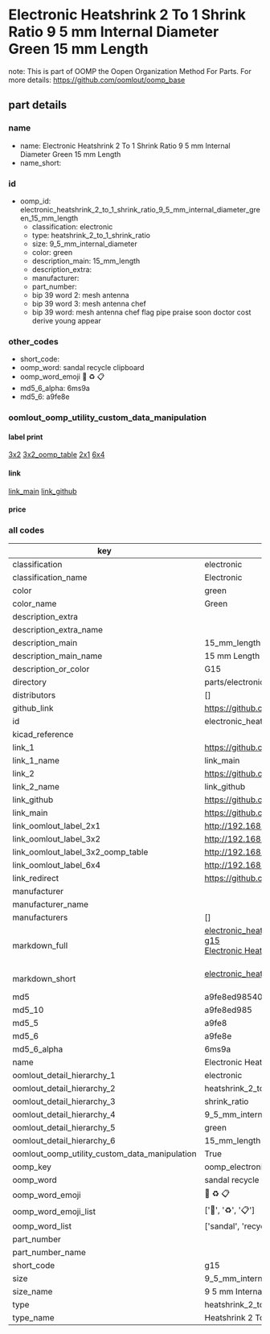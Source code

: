 # Electronic Heatshrink 2 To 1 Shrink Ratio 9 5 mm Internal Diameter Green 15 mm Length  

note: This is part of OOMP the Oopen Organization Method For Parts. For more details: https://github.com/oomlout/oomp_base

##  part details
  







### name
* name: Electronic Heatshrink 2 To 1 Shrink Ratio 9 5 mm Internal Diameter Green 15 mm Length
* name_short: 
### id
* oomp_id: electronic_heatshrink_2_to_1_shrink_ratio_9_5_mm_internal_diameter_green_15_mm_length
  * classification: electronic
  * type: heatshrink_2_to_1_shrink_ratio
  * size: 9_5_mm_internal_diameter
  * color: green
  * description_main: 15_mm_length
  * description_extra: 
  * manufacturer: 
  * part_number: 
  * bip 39 word 2: mesh antenna
  * bip 39 word 3: mesh antenna chef
  * bip 39 word: mesh antenna chef flag pipe praise soon doctor cost derive young appear

### other_codes
* short_code: 
* oomp_word: sandal recycle clipboard
* oomp_word_emoji :sandal: :recycle: :clipboard:
* md5_6_alpha: 6ms9a
* md5_6: a9fe8e






### oomlout_oomp_utility_custom_data_manipulation
#### label print
[3x2](http://192.168.1.245:1112/?label=oomp%206ms9a)
[3x2_oomp_table](http://192.168.1.108:1112/?label=oomp%206ms9a)
[2x1](http://192.168.1.242:1112/?label=oomp%206ms9a)
[6x4](http://192.168.1.55:1112/?label=oomp%206ms9a)    

#### link

[link_main](https://github.com/oomlout/oomlout_oomp_version_1_messy/tree/main/parts/electronic_heatshrink_2_to_1_shrink_ratio_9_5_mm_internal_diameter_green_15_mm_length) [link_github](https://github.com/oomlout/oomlout_oomp_version_1_messy/tree/main/parts/electronic_heatshrink_2_to_1_shrink_ratio_9_5_mm_internal_diameter_green_15_mm_length)                             

#### price







### all codes 
| key | value |  
| --- | --- |  
| classification | electronic |  
| classification_name | Electronic |  
| color | green |  
| color_name | Green |  
| description_extra |  |  
| description_extra_name |  |  
| description_main | 15_mm_length |  
| description_main_name | 15 mm Length |  
| description_or_color | G15 |  
| directory | parts/electronic_heatshrink_2_to_1_shrink_ratio_9_5_mm_internal_diameter_green_15_mm_length |  
| distributors | [] |  
| github_link | https://github.com/oomlout/oomlout_oomp_part_src/tree/main/parts/electronic_heatshrink_2_to_1_shrink_ratio_9_5_mm_internal_diameter_green_15_mm_length |  
| id | electronic_heatshrink_2_to_1_shrink_ratio_9_5_mm_internal_diameter_green_15_mm_length |  
| kicad_reference |  |  
| link_1 | https://github.com/oomlout/oomlout_oomp_version_1_messy/tree/main/parts/electronic_heatshrink_2_to_1_shrink_ratio_9_5_mm_internal_diameter_green_15_mm_length |  
| link_1_name | link_main |  
| link_2 | https://github.com/oomlout/oomlout_oomp_version_1_messy/tree/main/parts/electronic_heatshrink_2_to_1_shrink_ratio_9_5_mm_internal_diameter_green_15_mm_length |  
| link_2_name | link_github |  
| link_github | https://github.com/oomlout/oomlout_oomp_version_1_messy/tree/main/parts/electronic_heatshrink_2_to_1_shrink_ratio_9_5_mm_internal_diameter_green_15_mm_length |  
| link_main | https://github.com/oomlout/oomlout_oomp_version_1_messy/tree/main/parts/electronic_heatshrink_2_to_1_shrink_ratio_9_5_mm_internal_diameter_green_15_mm_length |  
| link_oomlout_label_2x1 | http://192.168.1.242:1112/?label=oomp%206ms9a |  
| link_oomlout_label_3x2 | http://192.168.1.245:1112/?label=oomp%206ms9a |  
| link_oomlout_label_3x2_oomp_table | http://192.168.1.108:1112/?label=oomp%206ms9a |  
| link_oomlout_label_6x4 | http://192.168.1.55:1112/?label=oomp%206ms9a |  
| link_redirect | https://github.com/oomlout/oomlout_oomp_version_1_messy/tree/main/parts/electronic_heatshrink_2_to_1_shrink_ratio_9_5_mm_internal_diameter_green_15_mm_length |  
| manufacturer |  |  
| manufacturer_name |  |  
| manufacturers | [] |  
| markdown_full | [electronic_heatshrink_2_to_1_shrink_ratio_9_5_mm_internal_diameter_green_15_mm_length](none)<br>[g15](none)<br>[Electronic Heatshrink 2 To 1 Shrink Ratio 9 5 Mm Internal Diameter Green 15 Mm Length](none)<br><br> |  
| markdown_short | [electronic_heatshrink_2_to_1_shrink_ratio_9_5_mm_internal_diameter_green_15_mm_length](none)<br><br> |  
| md5 | a9fe8ed9854059eaa652a5824e82745e |  
| md5_10 | a9fe8ed985 |  
| md5_5 | a9fe8 |  
| md5_6 | a9fe8e |  
| md5_6_alpha | 6ms9a |  
| name | Electronic Heatshrink 2 To 1 Shrink Ratio 9 5 mm Internal Diameter Green 15 mm Length |  
| oomlout_detail_hierarchy_1 | electronic |  
| oomlout_detail_hierarchy_2 | heatshrink_2_to_1 |  
| oomlout_detail_hierarchy_3 | shrink_ratio |  
| oomlout_detail_hierarchy_4 | 9_5_mm_internal_diameter |  
| oomlout_detail_hierarchy_5 | green |  
| oomlout_detail_hierarchy_6 | 15_mm_length |  
| oomlout_oomp_utility_custom_data_manipulation | True |  
| oomp_key | oomp_electronic_heatshrink_2_to_1_shrink_ratio_9_5_mm_internal_diameter_green_15_mm_length |  
| oomp_word | sandal recycle clipboard |  
| oomp_word_emoji | :sandal: :recycle: :clipboard: |  
| oomp_word_emoji_list | [':sandal:', ':recycle:', ':clipboard:'] |  
| oomp_word_list | ['sandal', 'recycle', 'clipboard'] |  
| part_number |  |  
| part_number_name |  |  
| short_code | g15 |  
| size | 9_5_mm_internal_diameter |  
| size_name | 9 5 mm Internal Diameter |  
| type | heatshrink_2_to_1_shrink_ratio |  
| type_name | Heatshrink 2 To 1 Shrink Ratio |  
